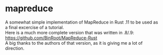 mapreduce
=========

A somewhat simple implementation of MapReduce in Rust .11 to be used as a final excercise of a tutorial. <br>
Here is a much more complete version that was written in .8/.9: https://github.com/BinRoot/MapReduce-Rust <br>
A big thanks to the authors of that version, as it is giving me a lot of direction. 

